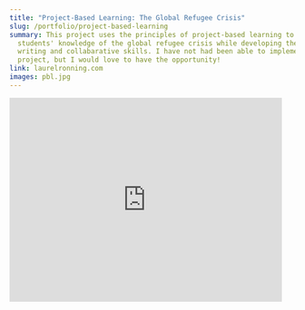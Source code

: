 ```yaml
---
title: "Project-Based Learning: The Global Refugee Crisis"
slug: /portfolio/project-based-learning
summary: This project uses the principles of project-based learning to increase
  students' knowledge of the global refugee crisis while developing their
  writing and collabarative skills. I have not had been able to implement the
  project, but I would love to have the opportunity!
link: laurelronning.com
images: pbl.jpg
---
```

<iframe width="480" height="360" src="https://voicethread.com/app/player/?threadId=12791465" frameborder="0" allowusermedia allowfullscreen allow="camera https://voicethread.com; microphone https://voicethread.com; fullscreen https://voicethread.com;"></iframe>